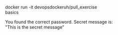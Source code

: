 docker run -it devopsdockeruh/pull_exercise  
basics  
  
You found the correct password. Secret message is:  
"This is the secret message"
